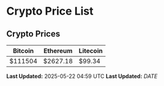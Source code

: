 # Crypto Price List

## Crypto Prices
| Bitcoin | Ethereum | Litecoin |
| ------- | -------- | -------- |
| $111504 | $2627.18 | $99.34 |
**Last Updated:** 2025-05-22 04:59 UTC
**Last Updated:** $DATE$
